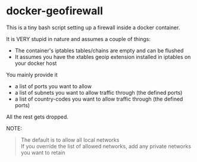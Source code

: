 # docker-geofirewall

This is a tiny bash script setting up a firewall inside a docker container.

It is VERY stupid in nature and assumes a couple of things:
- The container's iptables tables/chains are empty and can be flushed
- It assumes you have the xtables geoip extension installed in iptables on your docker host

You mainly provide it
- a list of ports you want to allow
- a list of subnets you want to allow traffic through (the defined ports)
- a list of country-codes you want to allow traffic through (the defined ports)

All the rest gets dropped.

NOTE:
> The default is to allow all local networks\
> If you override the list of allowed networks,
> add any private networks you want to retain
